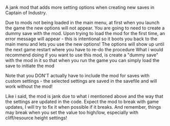 A jank mod that adds more setting options when creating new saves in Captain of Industry.

Due to mods not being loaded in the main menu, at first when you launch the game the new options will not appear. You are going to need to create a dummy save with the mod. Upon trying to load the mod for the first time, an error message will appear - this is intentional so it boots you back to the main menu and lets you use the new options! The options will show up until the next game restart where you have to re-do the procedure
What i would recommend doing if you want to use this mod, is create a "dummy save" with the mod in it so that when you run the game you can simply load the save to initiate the mod

Note that you DON'T actually have to include the mod for saves with custom settings - the selected settings are saved in the savefile and will work without the mod!

Like i said, the mod is jank due to what i mentioned above and the way that the settings are updated in the code. Expect the mod to break with game updates, I will try to fix it when possible if it breaks.
And remember, things may break when you set the value too high/low, especially with cliff/resource height settings!

